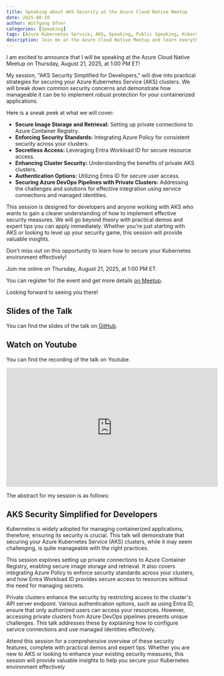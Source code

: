 ```yaml
---
title: Speaking about AKS Security at the Azure Cloud Native Meetup
date: 2025-08-10
author: Wolfgang Ofner
categories: [Speaking]
tags: [Azure Kubernetes Service, AKS, Speaking, Public Speaking, Kubernetes, Azure, Security]
description: Join me at the Azure Cloud Native Meetup and learn everything developers need to know to keep their AKS cluster secure.
---
```


I am excited to announce that I will be speaking at the Azure Cloud Native Meetup on Thursday, August 21, 2025, at 1:00 PM ET!

My session, "AKS Security Simplified for Developers," will dive into practical strategies for securing your Azure Kubernetes Service (AKS) clusters. We will break down common security concerns and demonstrate how manageable it can be to implement robust protection for your containerized applications.

Here is a sneak peek at what we will cover:

- **Secure Image Storage and Retrieval:** Setting up private connections to Azure Container Registry.
- **Enforcing Security Standards:** Integrating Azure Policy for consistent security across your clusters.
- **Secretless Access:** Leveraging Entra Workload ID for secure resource access.
- **Enhancing Cluster Security:** Understanding the benefits of private AKS clusters.
- **Authentication Options:** Utilizing Entra ID for secure user access.
- **Securing Azure DevOps Pipelines with Private Clusters:** Addressing the challenges and solutions for effective integration using service connections and managed identities.

This session is designed for developers and anyone working with AKS who wants to gain a clearer understanding of how to implement effective security measures. We will go beyond theory with practical demos and expert tips you can apply immediately. Whether you're just starting with AKS or looking to level up your security game, this session will provide valuable insights.

Don't miss out on this opportunity to learn how to secure your Kubernetes environment effectively!

Join me online on Thursday, August 21, 2025, at 1:00 PM ET.

You can register for the event and get more details <a href="https://www.meetup.com/azure-cloud-native/events/308204875/" target="_blank" rel="noopener noreferrer">on Meetup</a>.

Looking forward to seeing you there!

## Slides of the Talk

You can find the slides of the talk on <a href="https://github.com/WolfgangOfner/Presentation/blob/main/2025%20-%20Azure%20Cloud%20Native/AKS%20Security%20Simplified%20for%20Developers%20.pdf" target="_blank" rel="noopener noreferrer">GitHub</a>.

## Watch on Youtube

You can find the recording of the talk on Youtube.

<iframe width="560" height="315" src="https://youtu.be/GsazJl_HeFY" title="YouTube video player" frameborder="0" allow="accelerometer; autoplay; clipboard-write; encrypted-media; gyroscope; picture-in-picture; web-share" referrerpolicy="strict-origin-when-cross-origin" allowfullscreen></iframe>

The abstract for my session is as follows:

## AKS Security Simplified for Developers

Kubernetes is widely adopted for managing containerized applications, therefore, ensuring its security is crucial. This talk will demonstrate that securing your Azure Kubernetes Service (AKS) clusters, while it may seem challenging, is quite manageable with the right practices.

This session explores setting up private connections to Azure Container Registry, enabling secure image storage and retrieval. It also covers integrating Azure Policy to enforce security standards across your clusters, and how Entra Workload ID provides secure access to resources without the need for managing secrets.

Private clusters enhance the security by restricting access to the cluster's API server endpoint. Various authentication options, such as using Entra ID, ensure that only authorized users can access your resources. However, accessing private clusters from Azure DevOps pipelines presents unique challenges. This talk addresses these by explaining how to configure service connections and use managed identities effectively.

Attend this session for a comprehensive overview of these security features, complete with practical demos and expert tips. Whether you are new to AKS or looking to enhance your existing security measures, this session will provide valuable insights to help you secure your Kubernetes environment effectively